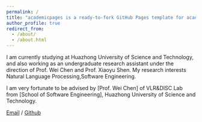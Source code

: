 ```yaml
---
permalink: /
title: "academicpages is a ready-to-fork GitHub Pages template for academic personal websites"
author_profile: true
redirect_from: 
  - /about/
  - /about.html
---
```


I am currently studying at Huazhong University of Science and Technology, and also working as an undergraduate research assistant under the direction of Prof. Wei Chen and Prof. Xiaoyu Shen. 
My research interests Natural Language Processing,Software Engineering.

I am very fortunate to be advised by [Prof. Wei Chen] of VLR&DISC Lab from [School of Software Engineering], Huazhong University of Science and Technology. 


[Email](2996551901@qq.com) / [Github](https://github.com/BitJiao/) 

